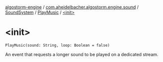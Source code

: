 [algostorm-engine](../../../index.md) / [com.aheidelbacher.algostorm.engine.sound](../../index.md) / [SoundSystem](../index.md) / [PlayMusic](index.md) / [&lt;init&gt;](.)

# &lt;init&gt;

`PlayMusic(sound: String, loop: Boolean = false)`

An event that requests a longer sound to be played on a dedicated stream.

